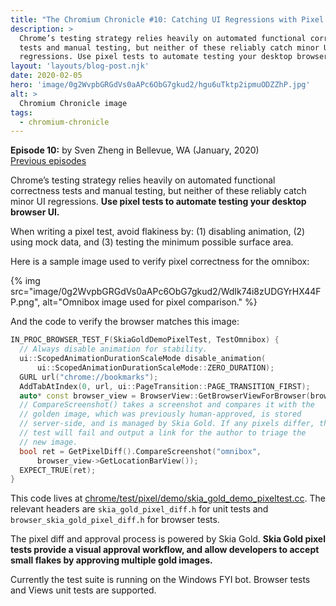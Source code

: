 ```yaml
---
title: "The Chromium Chronicle #10: Catching UI Regressions with Pixel Tests"
description: >
  Chrome’s testing strategy relies heavily on automated functional correctness
  tests and manual testing, but neither of these reliably catch minor UI
  regressions. Use pixel tests to automate testing your desktop browser UI.
layout: 'layouts/blog-post.njk'
date: 2020-02-05
hero: 'image/0g2WvpbGRGdVs0aAPc6ObG7gkud2/hgu6uTktp2ipmuODZZhP.jpg'
alt: >
  Chromium Chronicle image
tags:
  - chromium-chronicle
---
```


**Episode 10:** by Sven Zheng in Bellevue, WA (January, 2020)<br>
[Previous episodes](/tags/chromium-chronicle/)

Chrome’s testing strategy relies heavily on automated functional correctness
tests and manual testing, but neither of these reliably catch minor UI
regressions. **Use pixel tests to automate testing your desktop browser UI.**

When writing a pixel test, avoid flakiness by: (1) disabling animation,
(2) using mock data, and (3) testing the minimum possible surface area.

Here is a sample image used to verify pixel correctness for the omnibox:

{% img src="image/0g2WvpbGRGdVs0aAPc6ObG7gkud2/WdIk74i8zUDGYrHX44FP.png", alt="Omnibox image used for pixel comparison." %}

And the code to verify the browser matches this image:

```cpp
IN_PROC_BROWSER_TEST_F(SkiaGoldDemoPixelTest, TestOmnibox) {
  // Always disable animation for stability.
  ui::ScopedAnimationDurationScaleMode disable_animation(
      ui::ScopedAnimationDurationScaleMode::ZERO_DURATION);
  GURL url("chrome://bookmarks");
  AddTabAtIndex(0, url, ui::PageTransition::PAGE_TRANSITION_FIRST);
  auto* const browser_view = BrowserView::GetBrowserViewForBrowser(browser());
  // CompareScreenshot() takes a screenshot and compares it with the
  // golden image, which was previously human-approved, is stored
  // server-side, and is managed by Skia Gold. If any pixels differ, the
  // test will fail and output a link for the author to triage the
  // new image.
  bool ret = GetPixelDiff().CompareScreenshot("omnibox",
      browser_view->GetLocationBarView());
  EXPECT_TRUE(ret);
}
```

This code lives at [chrome/test/pixel/demo/skia_gold_demo_pixeltest.cc][1].
The relevant headers are `skia_gold_pixel_diff.h` for unit tests and
`browser_skia_gold_pixel_diff.h` for browser tests.

The pixel diff and approval process is powered by Skia Gold. **Skia Gold pixel
tests provide a visual approval workflow, and allow developers to accept
small flakes by approving multiple gold images.**

Currently the test suite is running on the Windows FYI bot. Browser tests
and Views unit tests are supported.

[1]: https://chromium.googlesource.com/chromium/src.git/+/refs/heads/master/chrome/test/pixel/demo/

